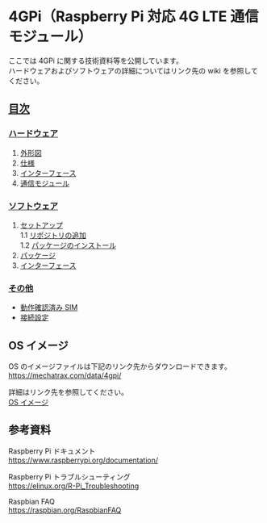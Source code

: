 # 4GPi（Raspberry Pi 対応 4G LTE 通信モジュール）

ここでは 4GPi に関する技術資料等を公開しています。  
ハードウェアおよびソフトウェアの詳細についてはリンク先の wiki を参照してください。

## [目次](../../wiki)
### [ハードウェア](../../wiki/ハードウェア)  
  1. [外形図](../../wiki/ハードウェア#1-外形図)  
  2. [仕様](../../wiki/ハードウェア#2-仕様)  
  3. [インターフェース](../../wiki/ハードウェア#4-インターフェース)  
  4. [通信モジュール](../../wiki/ハードウェア#5-通信モジュール)  
### [ソフトウェア](../../wiki/ソフトウェア)  
  1. [セットアップ](../../wiki/ソフトウェア#1-セットアップ)  
    1.1 [リポジトリの追加](../../wiki/ソフトウェア#11-リポジトリの追加)  
    1.2 [パッケージのインストール](../../wiki/ソフトウェア#12-パッケージのインストール)  
  2. [パッケージ](../../wiki/ソフトウェア#2-パッケージ)  
  3. [インターフェース](../../wiki/ソフトウェア#3-インターフェース)  
### [その他](../../wiki/その他)  
  + [動作確認済み SIM](../../wiki/その他#動作確認済み-sim)  
  + [接続設定](../../wiki/その他#接続設定)  

## OS イメージ  
OS のイメージファイルは下記のリンク先からダウンロードできます。  
https://mechatrax.com/data/4gpi/  

詳細はリンク先を参照してください。  
[OS イメージ](os)

## 参考資料  
Raspberry Pi ドキュメント  
https://www.raspberrypi.org/documentation/  

Raspberry Pi トラブルシューティング  
https://elinux.org/R-Pi_Troubleshooting  

Raspbian FAQ  
https://raspbian.org/RaspbianFAQ  
